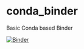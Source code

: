 # conda_binder
Basic Conda based Binder

[![Binder](https://mybinder.org/badge_logo.svg)](https://mybinder.org/v2/gh/Gbrennanj/Shinyapp/HEAD)
